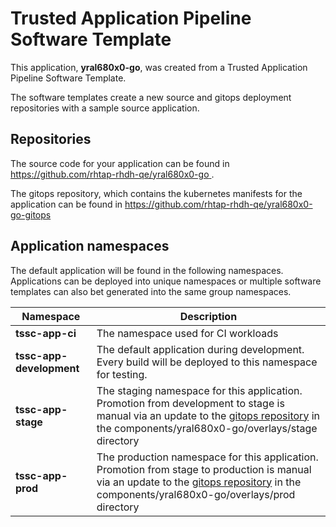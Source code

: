 # Trusted Application Pipeline Software Template

This application, **yral680x0-go**, was created from a Trusted Application Pipeline Software Template.

The software templates create a new source and gitops deployment repositories with a sample source application. 

## Repositories

The source code for your application can be found in [https://github.com/rhtap-rhdh-qe/yral680x0-go ](https://github.com/rhtap-rhdh-qe/yral680x0-go ).
 
The gitops repository, which contains the kubernetes manifests for the application can be found in 
[https://github.com/rhtap-rhdh-qe/yral680x0-go-gitops ](https://github.com/rhtap-rhdh-qe/yral680x0-go-gitops ) 

## Application namespaces 

The default application will be found in the following namespaces. Applications can be deployed into unique namespaces or multiple software templates can also bet generated into the same group namespaces.  

|  Namespace   |  Description   |  
| -------- | -------- |
| **tssc-app-ci** | The namespace used for CI workloads |
| **tssc-app-development** | The default application during development. Every build will be deployed to this namespace for testing. |
| **tssc-app-stage** | The staging namespace for this application. Promotion from development to stage is manual via an update to the [gitops repository](https://github.com/rhtap-rhdh-qe/yral680x0-go-gitops ) in the components/yral680x0-go/overlays/stage directory |
| **tssc-app-prod** | The production namespace for this application. Promotion from stage to production is manual via an update to the [gitops repository](https://github.com/rhtap-rhdh-qe/yral680x0-go-gitops ) in the components/yral680x0-go/overlays/prod directory |